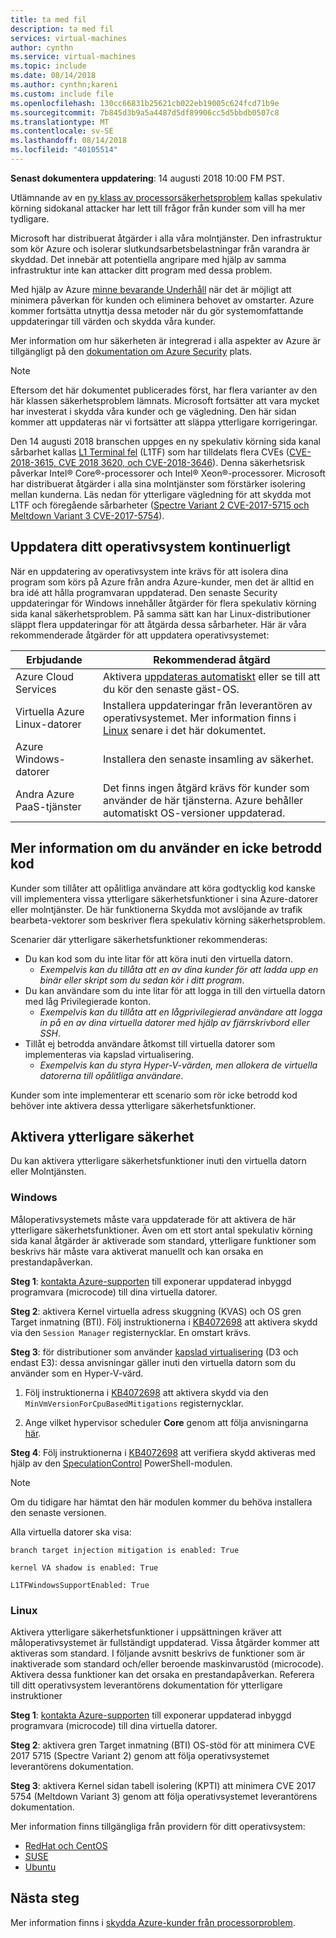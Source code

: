 ```yaml
---
title: ta med fil
description: ta med fil
services: virtual-machines
author: cynthn
ms.service: virtual-machines
ms.topic: include
ms.date: 08/14/2018
ms.author: cynthn;kareni
ms.custom: include file
ms.openlocfilehash: 130cc66831b25621cb022eb19005c624fcd71b9e
ms.sourcegitcommit: 7b845d3b9a5a4487d5df89906cc5d5bbdb0507c8
ms.translationtype: MT
ms.contentlocale: sv-SE
ms.lasthandoff: 08/14/2018
ms.locfileid: "40105514"
---
```

**Senast dokumentera uppdatering**: 14 augusti 2018 10:00 FM PST.

Utlämnande av en [ny klass av processorsäkerhetsproblem](https://portal.msrc.microsoft.com/en-US/security-guidance/advisory/ADV180002) kallas spekulativ körning sidokanal attacker har lett till frågor från kunder som vill ha mer tydligare.  

Microsoft har distribuerat åtgärder i alla våra molntjänster. Den infrastruktur som kör Azure och isolerar slutkundsarbetsbelastningar från varandra är skyddad. Det innebär att potentiella angripare med hjälp av samma infrastruktur inte kan attacker ditt program med dessa problem.

Med hjälp av Azure [minne bevarande Underhåll](https://docs.microsoft.com/azure/virtual-machines/windows/maintenance-and-updates#memory-preserving-maintenance) när det är möjligt att minimera påverkan för kunden och eliminera behovet av omstarter. Azure kommer fortsätta utnyttja dessa metoder när du gör systemomfattande uppdateringar till värden och skydda våra kunder.

Mer information om hur säkerheten är integrerad i alla aspekter av Azure är tillgängligt på den [dokumentation om Azure Security](https://docs.microsoft.com/azure/security/) plats. 

> [!NOTE] 
> Eftersom det här dokumentet publicerades först, har flera varianter av den här klassen säkerhetsproblem lämnats. Microsoft fortsätter att vara mycket har investerat i skydda våra kunder och ge vägledning. Den här sidan kommer att uppdateras när vi fortsätter att släppa ytterligare korrigeringar. 
> 
> Den 14 augusti 2018 branschen uppges en ny spekulativ körning sida kanal sårbarhet kallas [L1 Terminal fel](https://portal.msrc.microsoft.com/en-US/security-guidance/advisory/ADV180018) (L1TF) som har tilldelats flera CVEs ([CVE-2018-3615, CVE 2018 3620, och CVE-2018-3646](https://www.intel.com/content/www/us/en/security-center/advisory/intel-sa-00161.html)). Denna säkerhetsrisk påverkar Intel® Core®-processorer och Intel® Xeon®-processorer. Microsoft har distribuerat åtgärder i alla sina molntjänster som förstärker isolering mellan kunderna. Läs nedan för ytterligare vägledning för att skydda mot L1TF och föregående sårbarheter ([Spectre Variant 2 CVE-2017-5715 och Meltdown Variant 3 CVE-2017-5754](https://support.microsoft.com/help/4072698/windows-server-guidance-to-protect-against-the-speculative-execution)).
>  






## <a name="keeping-your-operating-systems-up-to-date"></a>Uppdatera ditt operativsystem kontinuerligt

När en uppdatering av operativsystem inte krävs för att isolera dina program som körs på Azure från andra Azure-kunder, men det är alltid en bra idé att hålla programvaran uppdaterad. Den senaste Security uppdateringar för Windows innehåller åtgärder för flera spekulativ körning sida kanal säkerhetsproblem. På samma sätt kan har Linux-distributioner släppt flera uppdateringar för att åtgärda dessa sårbarheter. Här är våra rekommenderade åtgärder för att uppdatera operativsystemet:

| Erbjudande | Rekommenderad åtgärd  |
|----------|---------------------|
| Azure Cloud Services  | Aktivera [uppdateras automatiskt](https://docs.microsoft.com/azure/cloud-services/cloud-services-how-to-configure-portal) eller se till att du kör den senaste gäst-OS. |
| Virtuella Azure Linux-datorer | Installera uppdateringar från leverantören av operativsystemet. Mer information finns i [Linux](#linux) senare i det här dokumentet. |
| Azure Windows-datorer  | Installera den senaste insamling av säkerhet.
| Andra Azure PaaS-tjänster | Det finns ingen åtgärd krävs för kunder som använder de här tjänsterna. Azure behåller automatiskt OS-versioner uppdaterad. |

## <a name="additional-guidance-if-you-are-running-untrusted-code"></a>Mer information om du använder en icke betrodd kod 

Kunder som tillåter att opålitliga användare att köra godtycklig kod kanske vill implementera vissa ytterligare säkerhetsfunktioner i sina Azure-datorer eller molntjänster. De här funktionerna Skydda mot avslöjande av trafik bearbeta-vektorer som beskriver flera spekulativ körning säkerhetsproblem.

Scenarier där ytterligare säkerhetsfunktioner rekommenderas:

- Du kan kod som du inte litar för att köra inuti den virtuella datorn.  
    - *Exempelvis kan du tillåta att en av dina kunder för att ladda upp en binär eller skript som du sedan kör i ditt program*. 
- Du kan användare som du inte litar för att logga in till den virtuella datorn med låg Privilegierade konton.   
    - *Exempelvis kan du tillåta att en lågprivilegierad användare att logga in på en av dina virtuella datorer med hjälp av fjärrskrivbord eller SSH*.  
- Tillåt ej betrodda användare åtkomst till virtuella datorer som implementeras via kapslad virtualisering.  
    - *Exempelvis kan du styra Hyper-V-värden, men allokera de virtuella datorerna till opålitliga användare*. 

Kunder som inte implementerar ett scenario som rör icke betrodd kod behöver inte aktivera dessa ytterligare säkerhetsfunktioner. 

## <a name="enabling-additional-security"></a>Aktivera ytterligare säkerhet 

Du kan aktivera ytterligare säkerhetsfunktioner inuti den virtuella datorn eller Molntjänsten.

### <a name="windows"></a>Windows 

Måloperativsystemets måste vara uppdaterade för att aktivera de här ytterligare säkerhetsfunktioner. Även om ett stort antal spekulativ körning sida kanal åtgärder är aktiverade som standard, ytterligare funktioner som beskrivs här måste vara aktiverat manuellt och kan orsaka en prestandapåverkan. 

**Steg 1**: [kontakta Azure-supporten](https://aka.ms/MicrocodeEnablementRequest-SupportTechnical) till exponerar uppdaterad inbyggd programvara (microcode) till dina virtuella datorer. 

**Steg 2**: aktivera Kernel virtuella adress skuggning (KVAS) och OS gren Target inmatning (BTI). Följ instruktionerna i [KB4072698](https://support.microsoft.com/help/4072698/windows-server-guidance-to-protect-against-the-speculative-execution) att aktivera skydd via den `Session Manager` registernycklar. En omstart krävs. 

**Steg 3**: för distributioner som använder [kapslad virtualisering](https://docs.microsoft.com/azure/virtual-machines/windows/nested-virtualization) (D3 och endast E3): dessa anvisningar gäller inuti den virtuella datorn som du använder som en Hyper-V-värd. 

1. Följ instruktionerna i [KB4072698](https://support.microsoft.com/help/4072698/windows-server-guidance-to-protect-against-the-speculative-execution) att aktivera skydd via den `MinVmVersionForCpuBasedMitigations` registernycklar.  
 
1. Ange vilket hypervisor scheduler **Core** genom att följa anvisningarna [här](https://docs.microsoft.com/windows-server/virtualization/hyper-v/manage/manage-hyper-v-scheduler-types). 

**Steg 4**: Följ instruktionerna i [KB4072698](https://support.microsoft.com/help/4072698/windows-server-guidance-to-protect-against-the-speculative-execution) att verifiera skydd aktiveras med hjälp av den [SpeculationControl](https://aka.ms/SpeculationControlPS) PowerShell-modulen. 

> [!NOTE]
> Om du tidigare har hämtat den här modulen kommer du behöva installera den senaste versionen.
>

Alla virtuella datorer ska visa:

```
branch target injection mitigation is enabled: True

kernel VA shadow is enabled: True  

L1TFWindowsSupportEnabled: True
```


### <a name="linux"></a>Linux

<a name="linux"></a>Aktivera ytterligare säkerhetsfunktioner i uppsättningen kräver att måloperativsystemet är fullständigt uppdaterad. Vissa åtgärder kommer att aktiveras som standard. I följande avsnitt beskrivs de funktioner som är inaktiverade som standard och/eller beroende maskinvarustöd (microcode). Aktivera dessa funktioner kan det orsaka en prestandapåverkan. Referera till ditt operativsystem leverantörens dokumentation för ytterligare instruktioner
 
**Steg 1**: [kontakta Azure-supporten](https://aka.ms/MicrocodeEnablementRequest-SupportTechnical) till exponerar uppdaterad inbyggd programvara (microcode) till dina virtuella datorer.
 
**Steg 2**: aktivera gren Target inmatning (BTI) OS-stöd för att minimera CVE 2017 5715 (Spectre Variant 2) genom att följa operativsystemet leverantörens dokumentation. 
 
**Steg 3**: aktivera Kernel sidan tabell isolering (KPTI) att minimera CVE 2017 5754 (Meltdown Variant 3) genom att följa operativsystemet leverantörens dokumentation. 
 
Mer information finns tillgängliga från providern för ditt operativsystem:  
 
- [RedHat och CentOS](https://access.redhat.com/security/vulnerabilities/speculativeexecution) 
- [SUSE](https://www.suse.com/support/kb/doc/?id=7022512) 
- [Ubuntu](https://wiki.ubuntu.com/SecurityTeam/KnowledgeBase/SpectreAndMeltdown) 


## <a name="next-steps"></a>Nästa steg

Mer information finns i [skydda Azure-kunder från processorproblem](https://azure.microsoft.com/blog/securing-azure-customers-from-cpu-vulnerability/).
